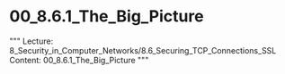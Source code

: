 # 00_8.6.1_The_Big_Picture

"""
Lecture: 8_Security_in_Computer_Networks/8.6_Securing_TCP_Connections_SSL
Content: 00_8.6.1_The_Big_Picture
"""


